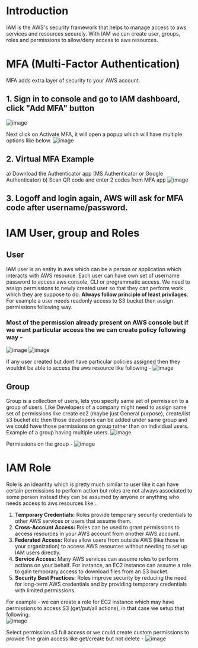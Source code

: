 # Introduction
   IAM is the AWS's security framework that helps to manage access to aws services and resources securely.
   With IAM we can create user, groups, roles and permissions to allow/deny access to aws resources. 

# MFA (Multi-Factor Authentication)
   MFA adds extra layer of security to your AWS account. 

## 1. Sign in to console and go to IAM dashboard, click "Add MFA" button
   ![image](https://github.com/user-attachments/assets/710b3231-9d53-4172-baa0-978232b5b723)
   
   Next click on Activate MFA, it will open a popup which will have multiple options like below. 
   ![image](https://github.com/user-attachments/assets/e2267ef8-a05e-4dc6-bb45-b0cfbd56b55c)

## 2. Virtual MFA Example 
   a) Download the Authenticator app (MS Authenticator or Google Authenticator)
   b) Scan QR code and enter 2 codes from MFA app 
      ![image](https://github.com/user-attachments/assets/5a906a14-f0bc-4ec3-90fa-5e0b8e8f8e91)

## 3. Logoff and login again, AWS will ask for MFA code after username/password.  

# IAM User, group and Roles
## User 
   IAM user is an entity in aws which can be a person or application which interacts with AWS resource. Each user can have own set of username password to access aws console, CLI or programmatic access. We need to assign permissions to newly created user so that they can perform work which they are suppose to do. **Always follow principle of least privilages**. For example a user needs readonly access to S3 bucket then assign permissions following way.
   ### Most of the permission already present on AWS console but if we want particular access the  we can create policy following way -
   ![image](https://github.com/user-attachments/assets/df47937c-6085-4313-af8c-1a19b440e7e0)
   ![image](https://github.com/user-attachments/assets/f710df3d-62af-488c-9365-82f82de28850)
   
   If any user created but dont have particular policies assigned then they wouldnt be able to access the aws resource like following -
   ![image](https://github.com/user-attachments/assets/c1b6358b-d432-4881-ab6d-709adbfdc88e)
   
## Group 
   Group is a collection of users, lets you specify same set of permission to a group of users. Like Developers of a company might need to assign same set of permissions like create ec2 (maybe just General purpose), create/list s3 bucket etc then those developers can be added under same group and we could have those permissions on group rather than on individual users. 
Example of a group having multiple users. 
![image](https://github.com/user-attachments/assets/d1246796-cb05-4a71-9f24-587b4cdfc478)

Permissions on the group -
![image](https://github.com/user-attachments/assets/69bb135b-67cb-4451-a095-3012e3d092f1)

# IAM Role
Role is an ideantity which is pretty much similar to user like it can have certain permissions to perform action but roles are not always associated to some person instead they can be assumed by anyone or anything who needs access to aws resources like...
   1) **Temporary Credentials:** Roles provide temporary security credentials to other AWS services or users that assume them.
   2) **Cross-Account Access:** Roles can be used to grant permissions to access resources in your AWS account from another AWS account.
   3) **Federated Access:** Roles allow users from outside AWS (like those in your organization) to access AWS resources without needing to set up IAM users directly.
   4) **Service Access:** Many AWS services can assume roles to perform actions on your behalf. For instance, an EC2 instance can assume a role to gain temporary access to download files from an S3 bucket.
   5) **Security Best Practices:** Roles improve security by reducing the need for long-term AWS credentials and by providing temporary credentials with limited permissions.

   For example - we can create a role for EC2 instance which may have permissions to access S3 (get/put/all actions), in that case we setup that following.  
   ![image](https://github.com/user-attachments/assets/8dd03eb7-7c14-4768-8e64-685adf9b8c60)

   Select permission s3 full access or we could create custom permissions to provide fine grain access like get/create but not delete -
   ![image](https://github.com/user-attachments/assets/688b4c6b-42e4-4b8b-9709-0084985361cb)
